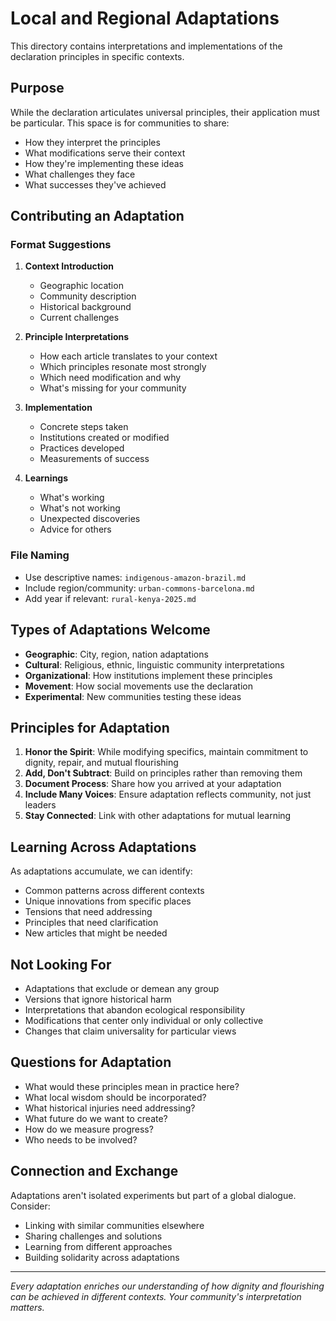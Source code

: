# Local and Regional Adaptations

This directory contains interpretations and implementations of the declaration principles in specific contexts.

## Purpose

While the declaration articulates universal principles, their application must be particular. This space is for communities to share:
- How they interpret the principles
- What modifications serve their context
- How they're implementing these ideas
- What challenges they face
- What successes they've achieved

## Contributing an Adaptation

### Format Suggestions

1. **Context Introduction**
   - Geographic location
   - Community description
   - Historical background
   - Current challenges

2. **Principle Interpretations**
   - How each article translates to your context
   - Which principles resonate most strongly
   - Which need modification and why
   - What's missing for your community

3. **Implementation**
   - Concrete steps taken
   - Institutions created or modified
   - Practices developed
   - Measurements of success

4. **Learnings**
   - What's working
   - What's not working
   - Unexpected discoveries
   - Advice for others

### File Naming

- Use descriptive names: `indigenous-amazon-brazil.md`
- Include region/community: `urban-commons-barcelona.md`
- Add year if relevant: `rural-kenya-2025.md`

## Types of Adaptations Welcome

- **Geographic**: City, region, nation adaptations
- **Cultural**: Religious, ethnic, linguistic community interpretations
- **Organizational**: How institutions implement these principles
- **Movement**: How social movements use the declaration
- **Experimental**: New communities testing these ideas

## Principles for Adaptation

1. **Honor the Spirit**: While modifying specifics, maintain commitment to dignity, repair, and mutual flourishing
2. **Add, Don't Subtract**: Build on principles rather than removing them
3. **Document Process**: Share how you arrived at your adaptation
4. **Include Many Voices**: Ensure adaptation reflects community, not just leaders
5. **Stay Connected**: Link with other adaptations for mutual learning

## Learning Across Adaptations

As adaptations accumulate, we can identify:
- Common patterns across different contexts
- Unique innovations from specific places
- Tensions that need addressing
- Principles that need clarification
- New articles that might be needed

## Not Looking For

- Adaptations that exclude or demean any group
- Versions that ignore historical harm
- Interpretations that abandon ecological responsibility
- Modifications that center only individual or only collective
- Changes that claim universality for particular views

## Questions for Adaptation

- What would these principles mean in practice here?
- What local wisdom should be incorporated?
- What historical injuries need addressing?
- What future do we want to create?
- How do we measure progress?
- Who needs to be involved?

## Connection and Exchange

Adaptations aren't isolated experiments but part of a global dialogue. Consider:
- Linking with similar communities elsewhere
- Sharing challenges and solutions
- Learning from different approaches
- Building solidarity across adaptations

---

*Every adaptation enriches our understanding of how dignity and flourishing can be achieved in different contexts. Your community's interpretation matters.*
